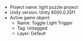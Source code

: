 <!-- UNITY CODE ASSIST INSTRUCTIONS START -->
- Project name: light puzzle project
- Unity version: Unity 6000.0.35f1
- Active game object:
  - Name: Toggle Light Trigger
  - Tag: Untagged
  - Layer: Default
<!-- UNITY CODE ASSIST INSTRUCTIONS END -->